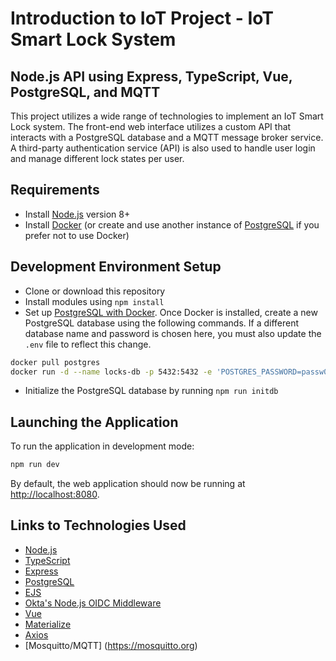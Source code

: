 # Introduction to IoT Project - IoT Smart Lock System

## Node.js API using Express, TypeScript, Vue, PostgreSQL, and MQTT
This project utilizes a wide range of technologies to implement an IoT Smart Lock system. The front-end web interface utilizes a custom API that interacts with a PostgreSQL database and a MQTT message broker service. A third-party authentication service (API) is also used to handle user login and manage different lock states per user.

## Requirements

* Install [Node.js](https://nodejs.org) version 8+
* Install [Docker](https://www.docker.com/) (or create and use another instance of [PostgreSQL](https://www.postgresql.org/) if you prefer not to use Docker)

## Development Environment Setup

* Clone or download this repository
* Install modules using `npm install`
* Set up [PostgreSQL with Docker](https://docs.docker.com/samples/library/postgres/). Once Docker is installed, create a new PostgreSQL database using the following commands. If a different database name and password is chosen here, you must also update the `.env` file to reflect this change.

```bash
docker pull postgres
docker run -d --name locks-db -p 5432:5432 -e 'POSTGRES_PASSWORD=passw0rd' postgres
```

* Initialize the PostgreSQL database by running `npm run initdb`

## Launching the Application

To run the application in development mode:

```bash
npm run dev
```

By default, the web application should now be running at [http://localhost:8080](http://localhost:8080).

## Links to Technologies Used

* [Node.js](https://nodejs.org)
* [TypeScript](https://www.typescriptlang.org/)
* [Express](https://expressjs.com/)
* [PostgreSQL](https://www.postgresql.org/)
* [EJS](https://github.com/mde/ejs)
* [Okta's Node.js OIDC Middleware](https://www.npmjs.com/package/@okta/oidc-middleware)
* [Vue](https://vuejs.org/)
* [Materialize](https://materializecss.com/)
* [Axios](https://github.com/axios/axios)
* [Mosquitto/MQTT] (https://mosquitto.org)
